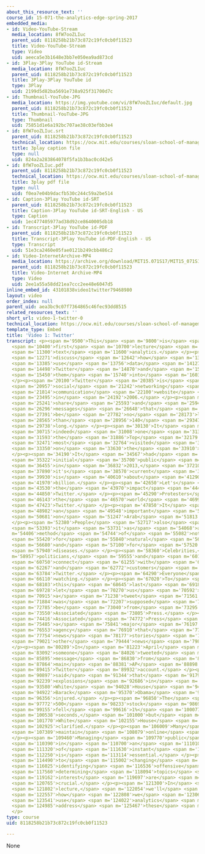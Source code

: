 ```yaml
---
about_this_resource_text: ''
course_id: 15-071-the-analytics-edge-spring-2017
embedded_media:
- id: Video-YouTube-Stream
  media_location: 8fW7ooZLIuc
  parent_uid: 8118258b21b73c872c19fc0cb0f11523
  title: Video-YouTube-Stream
  type: Video
  uid: aeeca5e3b1648e3bb7e050ea9ad873cd
- id: 3Play-3Play YouTube id-Stream
  media_location: 8fW7ooZLIuc
  parent_uid: 8118258b21b73c872c19fc0cb0f11523
  title: 3Play-3Play YouTube id
  type: 3Play
  uid: 2199d5d82ba5691e738a925f31700d7c
- id: Thumbnail-YouTube-JPG
  media_location: https://img.youtube.com/vi/8fW7ooZLIuc/default.jpg
  parent_uid: 8118258b21b73c872c19fc0cb0f11523
  title: Thumbnail-YouTube-JPG
  type: Thumbnail
  uid: 75851d1e6a192bc707ae38c03efbb3e4
- id: 8fW7ooZLIuc.srt
  parent_uid: 8118258b21b73c872c19fc0cb0f11523
  technical_location: https://ocw.mit.edu/courses/sloan-school-of-management/15-071-the-analytics-edge-spring-2017/text-analytics/turning-tweets-into-knowledge-an-introduction-to-text-analytics/video-1-twitter-0/8fW7ooZLIuc.srt
  title: 3play caption file
  type: null
  uid: 824a2a283864078f5fa1b3bac0cd42e5
- id: 8fW7ooZLIuc.pdf
  parent_uid: 8118258b21b73c872c19fc0cb0f11523
  technical_location: https://ocw.mit.edu/courses/sloan-school-of-management/15-071-the-analytics-edge-spring-2017/text-analytics/turning-tweets-into-knowledge-an-introduction-to-text-analytics/video-1-twitter-0/8fW7ooZLIuc.pdf
  title: 3play pdf file
  type: null
  uid: f0ea7e04b9dacfb530c244c59a2be514
- id: Caption-3Play YouTube id-SRT
  parent_uid: 8118258b21b73c872c19fc0cb0f11523
  title: Caption-3Play YouTube id-SRT-English - US
  type: Caption
  uid: 1ec477405977ad38d92ce8640005db18
- id: Transcript-3Play YouTube id-PDF
  parent_uid: 8118258b21b73c872c19fc0cb0f11523
  title: Transcript-3Play YouTube id-PDF-English - US
  type: Transcript
  uid: 51e3ca2460e05fae0121b249cbb486c2
- id: Video-InternetArchive-MP4
  media_location: https://archive.org/download/MIT15.071S17/MIT15_071S17_Session_5.2.01_300k.mp4
  parent_uid: 8118258b21b73c872c19fc0cb0f11523
  title: Video-Internet Archive-MP4
  type: Video
  uid: 2ee1a55a58dd21ea7ccc2ee48e6047d5
inline_embed_id: 43101838video1twitter79468980
layout: video
order_index: null
parent_uid: aea3bc9c07f7364865c46fec93dd8515
related_resources_text: ''
short_url: video-1-twitter-0
technical_location: https://ocw.mit.edu/courses/sloan-school-of-management/15-071-the-analytics-edge-spring-2017/text-analytics/turning-tweets-into-knowledge-an-introduction-to-text-analytics/video-1-twitter-0
template_type: Embed
title: 'Video 1: Twitter'
transcript: <p><span m='9500'>This</span> <span m='9800'>is</span> <span m='10100'>our</span>
  <span m='10400'>first</span> <span m='10700'>lecture</span> <span m='11000'>on</span>
  <span m='11300'>text</span> <span m='11600'>analytics.</span> </p><p><span m='11900'>We'll</span>
  <span m='12271'>discuss</span> <span m='12642'>how</span> <span m='13013'>can</span>
  <span m='13385'>use</span> <span m='13756'>data</span> <span m='14127'>from</span>
  <span m='14498'>Twitter</span> <span m='14870'>and</span> <span m='15160'>turn</span>
  <span m='15450'>them</span> <span m='15740'>into</span> <span m='16030'>knowledge.</span>
  </p><p><span m='20100'>Twitter</span> <span m='20385'>is</span> <span m='20671'>a</span>
  <span m='20957'>social</span> <span m='21242'>networking</span> <span m='21528'>and</span>
  <span m='21814'>communication</span> <span m='22100'>website</span> <span m='22797'>founded</span>
  <span m='23495'>in</span> <span m='24192'>2006.</span> </p><p><span m='24890'>Users</span>
  <span m='25241'>share</span> <span m='25593'>and</span> <span m='25945'>send</span>
  <span m='26296'>messages</span> <span m='26648'>that</span> <span m='27000'>can</span>
  <span m='27391'>be</span> <span m='27782'>no</span> <span m='28173'>longer</span>
  <span m='28565'>than</span> <span m='28956'>140</span> <span m='29347'>characters</span>
  <span m='29738'>long.</span> </p><p><span m='30130'>It</span> <span m='30422'>is</span>
  <span m='30715'>indeed</span> <span m='31008'>one</span> <span m='31300'>of</span>
  <span m='31593'>the</span> <span m='31886'>Top</span> <span m='32179'>10</span>
  <span m='32471'>most</span> <span m='32764'>visited</span> <span m='33057'>sites</span>
  <span m='33350'>on</span> <span m='33630'>the</span> <span m='33910'>internet.</span>
  </p><p><span m='34190'>It</span> <span m='34567'>had</span> <span m='34945'>an</span>
  <span m='35322'>initial</span> <span m='35700'>public</span> <span m='36077'>offering</span>
  <span m='36455'>in</span> <span m='36832'>2013,</span> <span m='37210'>and</span>
  <span m='37890'>it's</span> <span m='38570'>current</span> <span m='39250'>valuation</span>
  <span m='39930'>is</span> <span m='40610'>about</span> <span m='41290'>$31</span>
  <span m='41970'>billion.</span> </p><p><span m='42650'>Let's</span> <span m='43090'>discuss</span>
  <span m='43530'>the</span> <span m='43970'>impact</span> <span m='44410'>of</span>
  <span m='44850'>Twitter.</span> </p><p><span m='45290'>Protesters</span> <span m='45716'>around</span>
  <span m='46143'>the</span> <span m='46570'>world</span> <span m='46996'>use</span>
  <span m='47423'>Twitter.</span> </p><p><span m='47850'>It</span> <span m='48416'>had</span>
  <span m='48982'>an</span> <span m='49548'>important</span> <span m='50115'>impact</span>
  <span m='50681'>on</span> <span m='51247'>Arab</span> <span m='51813'>Spring.</span>
  </p><p><span m='52380'>People</span> <span m='52717'>also</span> <span m='53055'>use</span>
  <span m='53393'>it</span> <span m='53731'>as</span> <span m='54068'>a</span> <span
  m='54406'>method</span> <span m='54744'>of</span> <span m='55082'>notification</span>
  <span m='55420'>for</span> <span m='55840'>natural</span> <span m='56260'>disasters</span>
  <span m='56680'>and</span> <span m='57100'>for</span> <span m='57520'>tracking</span>
  <span m='57940'>diseases.</span> </p><p><span m='58360'>Celebrities,</span> <span
  m='58957'>politicians,</span> <span m='59555'>and</span> <span m='60152'>companies</span>
  <span m='60750'>connect</span> <span m='61255'>with</span> <span m='61761'>fans</span>
  <span m='62267'>and</span> <span m='62772'>customers</span> <span m='63278'>using</span>
  <span m='63784'>Twitter.</span> </p><p><span m='64290'>Everyone</span> <span m='65200'>is</span>
  <span m='66110'>watching.</span> </p><p><span m='67020'>To</span> <span m='67561'>illustrate</span>
  <span m='68103'>this</span> <span m='68645'>last</span> <span m='69186'>point,</span>
  <span m='69728'>let</span> <span m='70270'>us</span> <span m='70592'>discuss</span>
  <span m='70915'>a</span> <span m='71238'>tweet</span> <span m='71561'>that</span>
  <span m='71884'>was</span> <span m='72207'>supposed</span> <span m='72530'>to</span>
  <span m='72785'>be</span> <span m='73040'>from</span> <span m='73295'>the</span>
  <span m='73550'>Associated</span> <span m='73805'>Press.</span> </p><p><span m='74060'>The</span>
  <span m='74416'>Associated</span> <span m='74772'>Press</span> <span m='75128'>is</span>
  <span m='75485'>a</span> <span m='75841'>major</span> <span m='76197'>news</span>
  <span m='76553'>agency</span> <span m='76910'>that</span> <span m='77332'>distributes</span>
  <span m='77754'>news</span> <span m='78177'>stories</span> <span m='78599'>to</span>
  <span m='79021'>other</span> <span m='79444'>news</span> <span m='79866'>agencies.</span>
  </p><p><span m='80289'>In</span> <span m='81223'>April</span> <span m='82157'>2013,</span>
  <span m='83092'>someone</span> <span m='84026'>tweeted</span> <span m='84961'>this</span>
  <span m='85895'>message</span> <span m='86830'>from</span> <span m='87347'>the</span>
  <span m='87864'>main</span> <span m='88381'>AP</span> <span m='88898'>verified</span>
  <span m='89415'>Twitter</span> <span m='89932'>account.</span> </p><p><span m='90450'>It</span>
  <span m='90897'>said</span> <span m='91344'>that</span> <span m='91791'>two</span>
  <span m='92239'>explosions</span> <span m='92686'>in</span> <span m='93133'>the</span>
  <span m='93580'>White</span> <span m='94028'>House</span> <span m='94475'>and</span>
  <span m='94922'>Barack</span> <span m='95370'>Obama</span> <span m='95863'>is</span>
  <span m='96356'>injured.</span> </p><p><span m='96850'>The</span> <span m='97311'>S&amp;P</span>
  <span m='97772'>500</span> <span m='98233'>stock</span> <span m='98694'>index</span>
  <span m='99155'>fell</span> <span m='99616'>1%</span> <span m='100077'>in</span>
  <span m='100538'>seconds,</span> <span m='101000'>but</span> <span m='101385'>the</span>
  <span m='101770'>White</span> <span m='102155'>House</span> <span m='102540'>rapidly</span>
  <span m='102925'>clarified.</span> </p><p><span m='106009'>Many</span> <span m='106699'>companies</span>
  <span m='107389'>maintain</span> <span m='108079'>online</span> <span m='108769'>presences.</span>
  </p><p><span m='109460'>Managing</span> <span m='109770'>public</span> <span m='110080'>perception</span>
  <span m='110390'>in</span> <span m='110700'>an</span> <span m='111010'>age</span>
  <span m='111320'>of</span> <span m='111630'>instant</span> <span m='111940'>communication</span>
  <span m='112250'>is</span> <span m='113114'>essential.</span> </p><p><span m='113979'>Reacting</span>
  <span m='114490'>to</span> <span m='115002'>changing</span> <span m='115513'>sentiment,</span>
  <span m='116025'>identifying</span> <span m='116536'>offensive</span> <span m='117048'>posts,</span>
  <span m='117560'>determining</span> <span m='118094'>topics</span> <span m='118628'>of</span>
  <span m='119162'>interest</span> <span m='119697'>are</span> <span m='120231'>indeed</span>
  <span m='120765'>crucial.</span> </p><p><span m='121300'>In</span> <span m='121551'>this</span>
  <span m='121802'>lecture,</span> <span m='122054'>we'll</span> <span m='122305'>see</span>
  <span m='122557'>how</span> <span m='122808'>we</span> <span m='123060'>can</span>
  <span m='123541'>use</span> <span m='124022'>analytics</span> <span m='124504'>to</span>
  <span m='124985'>address</span> <span m='125467'>these</span> <span m='125948'>questions.</span>
  </p>
type: course
uid: 8118258b21b73c872c19fc0cb0f11523

---
```

None